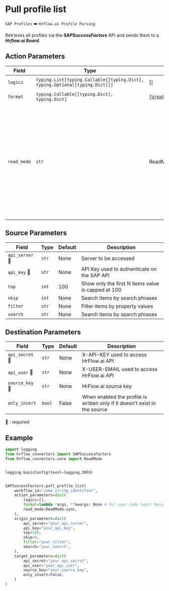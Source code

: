 # Pull profile list
`SAP Profiles` :arrow_right: `HrFlow.ai Profile Parsing`

Retrieves all profiles via the ***SAPSuccessFactors*** API and sends them to a ***Hrflow.ai Board***.



## Action Parameters

| Field | Type | Default | Description |
| ----- | ---- | ------- | ----------- |
| `logics`  | `typing.List[typing.Callable[[typing.Dict], typing.Optional[typing.Dict]]]` | [] | List of logic functions |
| `format`  | `typing.Callable[[typing.Dict], typing.Dict]` | [`format_sap_candidate`](../connector.py#L278) | Formatting function |
| `read_mode`  | `str` | ReadMode.sync | If 'incremental' then `read_from` of the last run is given to Origin Warehouse during read. **The actual behavior depends on implementation of read**. In 'sync' mode `read_from` is neither fetched nor given to Origin Warehouse during read. |

## Source Parameters

| Field | Type | Default | Description |
| ----- | ---- | ------- | ----------- |
| `api_server` :red_circle: | `str` | None | Server to be accessed |
| `api_key` :red_circle: | `str` | None | API Key used to authenticate on the SAP API |
| `top`  | `int` | 100 | Show only the first N items value is capped at 100 |
| `skip`  | `int` | None | Search items by search phrases |
| `filter`  | `str` | None | Filter items by property values |
| `search`  | `str` | None | Search items by search phrases |

## Destination Parameters

| Field | Type | Default | Description |
| ----- | ---- | ------- | ----------- |
| `api_secret` :red_circle: | `str` | None | X-API-KEY used to access HrFlow.ai API |
| `api_user` :red_circle: | `str` | None | X-USER-EMAIL used to access HrFlow.ai API |
| `source_key` :red_circle: | `str` | None | HrFlow.ai source key |
| `only_insert`  | `bool` | False | When enabled the profile is written only if it doesn't exist in the source |

:red_circle: : *required*

## Example

```python
import logging
from hrflow_connectors import SAPSuccessFactors
from hrflow_connectors.core import ReadMode


logging.basicConfig(level=logging.INFO)


SAPSuccessFactors.pull_profile_list(
    workflow_id="some_string_identifier",
    action_parameters=dict(
        logics=[],
        format=lambda *args, **kwargs: None # Put your code logic here,
        read_mode=ReadMode.sync,
    ),
    origin_parameters=dict(
        api_server="your_api_server",
        api_key="your_api_key",
        top=100,
        skip=0,
        filter="your_filter",
        search="your_search",
    ),
    target_parameters=dict(
        api_secret="your_api_secret",
        api_user="your_api_user",
        source_key="your_source_key",
        only_insert=False,
    )
)
```